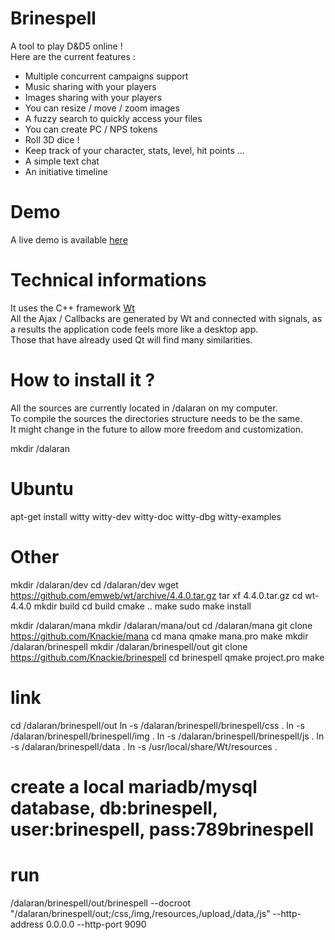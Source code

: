# Brinespell

A tool to play D&amp;D5 online !\
Here are the current features :
- Multiple concurrent campaigns support
- Music sharing with your players
- Images sharing with your players
- You can resize / move / zoom images
- A fuzzy search to quickly access your files
- You can create PC / NPS tokens
- Roll 3D dice !
- Keep track of your character, stats, level, hit points ...
- A simple text chat
- An initiative timeline

# Demo

A live demo is available [here](https://brinespell.net)

# Technical informations

It uses the C++ framework [Wt](https://www.webtoolkit.eu/wt)\
All the Ajax / Callbacks are generated by Wt and connected with signals, as a results the application code feels more like a desktop app.\
Those that have already used Qt will find many similarities.

# How to install it ?

All the sources are currently located in /dalaran on my computer.\
To compile the sources the directories structure needs to be the same.\
It might change in the future to allow more freedom and customization.

mkdir /dalaran

# Ubuntu
apt-get install witty witty-dev witty-doc witty-dbg witty-examples

# Other
mkdir /dalaran/dev
cd /dalaran/dev
wget https://github.com/emweb/wt/archive/4.4.0.tar.gz
tar xf 4.4.0.tar.gz
cd wt-4.4.0
mkdir build
cd build
cmake ..
make
sudo make install

mkdir /dalaran/mana
mkdir /dalaran/mana/out
cd /dalaran/mana
git clone https://github.com/Knackie/mana
cd mana
qmake mana.pro
make
mkdir /dalaran/brinespell
mkdir /dalaran/brinespell/out
git clone https://github.com/Knackie/brinespell
cd brinespell
qmake project.pro
make

# link
cd /dalaran/brinespell/out
ln -s /dalaran/brinespell/brinespell/css .
ln -s /dalaran/brinespell/brinespell/img .
ln -s /dalaran/brinespell/brinespell/js .
ln -s /dalaran/brinespell/data .
ln -s /usr/local/share/Wt/resources .

# create a local mariadb/mysql database, db:brinespell, user:brinespell, pass:789brinespell

# run
/dalaran/brinespell/out/brinespell --docroot "/dalaran/brinespell/out;/css,/img,/resources,/upload,/data,/js" --http-address 0.0.0.0 --http-port 9090
